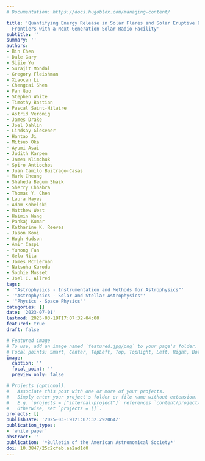```yaml
---
# Documentation: https://docs.hugoblox.com/managing-content/

title: 'Quantifying Energy Release in Solar Flares and Solar Eruptive Events: New
  Frontiers with a Next-Generation Solar Radio Facility'
subtitle: ''
summary: ''
authors:
- Bin Chen
- Dale Gary
- Sijie Yu
- Surajit Mondal
- Gregory Fleishman
- Xiaocan Li
- Chengcai Shen
- Fan Guo
- Stephen White
- Timothy Bastian
- Pascal Saint-Hilaire
- Astrid Veronig
- James Drake
- Joel Dahlin
- Lindsay Glesener
- Hantao Ji
- Mitsuo Oka
- Ayumi Asai
- Judith Karpen
- James Klimchuk
- Spiro Antiochos
- Juan Camilo Buitrago-Casas
- Mark Cheung
- Shaheda Begum Shaik
- Sherry Chhabra
- Thomas Y. Chen
- Laura Hayes
- Adam Kobelski
- Matthew West
- Haimin Wang
- Pankaj Kumar
- Katharine K. Reeves
- Jason Kooi
- Hugh Hudson
- Amir Caspi
- Yuhong Fan
- Gelu Nita
- James McTiernan
- Natsuha Kuroda
- Sophie Musset
- Joel C. Allred
tags:
- '"Astrophysics - Instrumentation and Methods for Astrophysics"'
- '"Astrophysics - Solar and Stellar Astrophysics"'
- '"Physics - Space Physics"'
categories: []
date: '2023-07-01'
lastmod: 2025-03-19T17:07:32-04:00
featured: true
draft: false

# Featured image
# To use, add an image named `featured.jpg/png` to your page's folder.
# Focal points: Smart, Center, TopLeft, Top, TopRight, Left, Right, BottomLeft, Bottom, BottomRight.
image:
  caption: ''
  focal_point: ''
  preview_only: false

# Projects (optional).
#   Associate this post with one or more of your projects.
#   Simply enter your project's folder or file name without extension.
#   E.g. `projects = ["internal-project"]` references `content/project/deep-learning/index.md`.
#   Otherwise, set `projects = []`.
projects: []
publishDate: '2025-03-19T21:07:32.292064Z'
publication_types:
- 'white paper'
abstract: ''
publication: '*Bulletin of the American Astronomical Society*'
doi: 10.3847/25c2cfeb.aa2ad1d0
---
```

